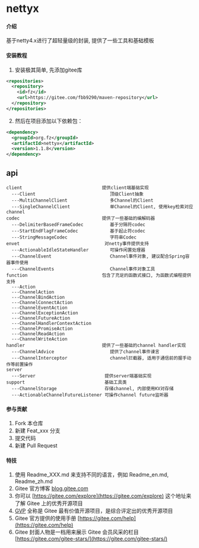 # nettyx

#### 介绍
基于netty4.x进行了超轻量级的封装, 提供了一些工具和基础模板

#### 安装教程
1. 安装极其简单, 先添加gitee库
```xml
<repositories>
  <repository>
    <id>fz</id>
    <url>https://gitee.com/fbb9290/maven-repository</url>
  </repository>
</repositories>
```

2. 然后在项目添加以下依赖包：
```xml
<dependency>
  <groupId>org.fz</groupId>
  <artifactId>nettyx</artifactId>
  <version>1.1.8</version>
</dependency>
```
## api
```
client                              提供client端基础实现
  ---Client                            顶级Client抽象
  ---MultiChannelClient                多Channel的Client 
  ---SingleChannelClient               单Channel的Client, 使用key检索对应channel
codec                               提供了一些基础的编解码器
  ---DelimiterBasedFrameCodec          基于分隔符codec
  ---StartEndFlagFrameCodec            基于起止符codec
  ---StringMessageCodec                字符串Codec
envet                                对netty事件提供支持
  ---ActionableIdleStateHandler        可操作闲置处理器
  ---ChannelEvent                      Channel事件对象, 建议配合Spring容器事件使用
  ---ChannelEvents                     Channel事件对象工具
function                            包含了充足的函数式接口, 为函数式编程提供支持                     
  ---Action                            
  ---ChannelAction                      
  ---ChannelBindAction
  ---ChannelConnectAction
  ---ChannelEventAction
  ---ChannelExceptionAction
  ---ChannelFutureAction
  ---ChannelHandlerContextAction
  ---ChannelPromiseAction
  ---ChannelReadAction
  ---ChannelWriteAction
handler                             提供了一些基础的channel handler实现
  ---ChannelAdvice                     提供了channel事件谏言  
  ---ChannelInterceptor                channel拦截器, 适用于通信前的握手动作等前置操作
server
  ---Server                          提供server端基础实现
support                              基础工具类
  ---ChannelStorage                  存储channel, 内部使用KV对存储
  ---ActionableChannelFutureListener 可操作channel future监听器
```
#### 参与贡献

1.  Fork 本仓库
2.  新建 Feat_xxx 分支
3.  提交代码
4.  新建 Pull Request


#### 特技

1.  使用 Readme\_XXX.md 来支持不同的语言，例如 Readme\_en.md, Readme\_zh.md
2.  Gitee 官方博客 [blog.gitee.com](https://blog.gitee.com)
3.  你可以 [https://gitee.com/explore](https://gitee.com/explore) 这个地址来了解 Gitee 上的优秀开源项目
4.  [GVP](https://gitee.com/gvp) 全称是 Gitee 最有价值开源项目，是综合评定出的优秀开源项目
5.  Gitee 官方提供的使用手册 [https://gitee.com/help](https://gitee.com/help)
6.  Gitee 封面人物是一档用来展示 Gitee 会员风采的栏目 [https://gitee.com/gitee-stars/](https://gitee.com/gitee-stars/)
